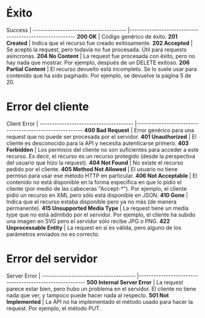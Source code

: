 # Éxito

Success                               |
-------------------------------------- |--------------------------------------------------------
**200 OK**                             | Código genérico de éxito.
**201 Created**                        | Indica que el recurso fue creado exitosamente.
**202 Accepted**                       | Se aceptó la request, pero todavía no fue procesada. Útil para requests asíncronas.
**204 No Content**                     | La request fue procesada con éxito, pero no hay nada que mostrar. Por ejemplo, después de un DELETE exitoso.
**206 Partial Content**                | El recurso devuelto está incompleto. Se lo suele usar para contenido que ha sido paginado. Por ejemplo, se devuelve la página 5 de 20.

# Error del cliente

Client Error                           |
-------------------------------------- |--------------------------------------------------------
**400 Bad Request**                    | Error genérico para una request que no puede ser procesada por el servidor.
**401 Unauthorized**                   | El cliente es desconocido para la API y necesita autenticarse primero.
**403 Forbidden**                      | Los permisos del cliente no son suficientes para acceder a este recurso. Es decir, el recurso es un recurso protegido (desde la perspectiva del usuario que hizo la request).
**404 Not Found**                      | No existe el recurso pedido por el cliente.
**405 Method Not Allowed**             | El usuario no tiene permiso para usar ese método HTTP en particular.
**406 Not Acceptable**                 | El contenido no está disponible en la forma específica en que lo pidió el cliente (por medio de las cabeceras "Accept-*"). Por ejemplo, el cliente pidió un recurso en XML pero sólo está disponible en JSON.
**410 Gone**                           | Indica que el recurso estaba disponible pero ya no más (de manera permanente).
**415 Unsupported Media Type**         | La request tiene un media type que no está admitido por el servidor. Por ejemplo, el cliente ha subido una imagen en SVG pero el servidor sólo recibe JPG o PNG.
**422 Unprocessable Entity**           | La request en sí es válida, pero alguno de los parámetros enviados no es correcto.

# Error del servidor

Server Error                           |
-------------------------------------- |--------------------------------------------------------
**500 Internal Server Error**          | La request parece estar bien, pero hubo un problema en el servidor. El cliente no tiene nada que ver, y tampoco puede hacer nada al respecto.
**501 Not Implemented**                | La API no ha implementado el método usado para hacer la request. Por ejemplo, el método PUT.